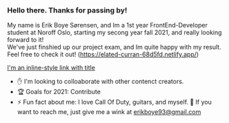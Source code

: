 ### Hello there. Thanks for passing by!



My name is Erik Boye Sørensen, and Im a 1st year FrontEnd-Developer student at Noroff Oslo, starting my secong year fall 2021, and really looking forward to it! </br>
We've just finshied up our project exam, and Im quite happy with my result. Feel free to check it out! (https://elated-curran-68d5fd.netlify.app/)

[I'm an inline-style link with title](https://www.google.com "Google's Homepage")

- :raised_hand: I'm looking to colloaborate with other contenct creators.
- :trophy: Goals for 2021: Contribute
- ⚡ Fun fact about me: I love Call Of Duty, guitars, and myself.
💬 If you want to reach me, just give me a wink at erikboye93@gmail.com